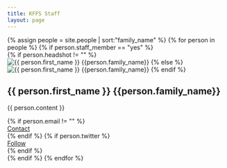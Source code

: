 ```yaml
---
title: KFFS Staff
layout: page
---
```


<div class="row">
{% assign people = site.people | sort:"family_name" %}
{% for person in people %}
{% if person.staff_member == "yes" %}
<div class="col-lg-4 col-md-6 mb-30px card-group">

<div class="card h-100">
<div class="maxthumb">
{% if person.headshot != "" %}
<img class="img-fluid" src="{{site.baseurl}}/{{person.headshot}}" alt="{{ person.first_name }} {{person.family_name}}">
{% else %}
<img class="img-fluid" src="{{site.baseurl}}/assets/images/blog-authors/unknown.png" alt="{{ person.first_name }} {{person.family_name}}">
{% endif %}
</div>

<div class="card-body">
<h2 class="card-title"><a class="text-dark">{{ person.first_name }} {{person.family_name}}</a></h2>
<p class="card-text">{{ person.content }}</p>    
</div>

<div class="card-footer">
<div class="wrapfooter">
<div class="row">
{% if person.email != "" %}
<div class="col-6">
<a href="mailto:{{person.email}}">
   Contact <i class="fa fa-envelope fa-1x"></i>
</a>
</div>
{% endif %}
{% if person.twitter %}
<div class="col-6">
<a href="https://twitter.com/{{person.twitter | replace:'@',''}}">
   Follow <i class="fab fa-twitter fa-1x"></i>
</a>
</div>
{% endif %}
</div>
</div>
</div>

</div>
</div>
{% endif %}
{% endfor %}
</div>